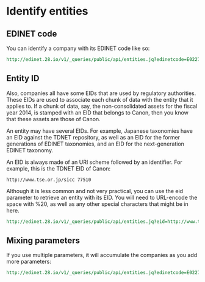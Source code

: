 Identify entities
=================

EDINET code
-----------

You can identify a company with its EDINET code like so:

```REST
http://edinet.28.io/v1/_queries/public/api/entities.jq?edinetcode=E02274&token=c3049752-4d35-43da-82a2-f89f1b06f7a4
```

Entity ID
---------

Also, companies all have some EIDs that are used by regulatory authorities. These EIDs are used to associate each chunk of data with the entity that it applies to. If a chunk of data, say, the non-consolidated assets for the fiscal year 2014, is stamped with an EID that belongs to Canon, then you know that these assets are those of Canon.

An entity may have several EIDs. For example, Japanese taxonomies have an EID against the TDNET repository, as well as an EID for the former generations of EDINET taxonomies, and an EID for the next-generation EDINET taxonomy.

An EID is always made of an URI scheme followed by an identifier. For example, this is the TDNET EID of Canon:

    http://www.tse.or.jp/sicc 77510

Although it is less common and not very practical, you can use the eid parameter to retrieve an entity with its EID. You will need to URL-encode the space with %20, as well as any other special characters that might be in here.

```REST
http://edinet.28.io/v1/_queries/public/api/entities.jq?eid=http://www.tse.or.jp/sicc%2077510&token=c3049752-4d35-43da-82a2-f89f1b06f7a4
```

Mixing parameters
-----------------

If you use multiple parameters, it will accumulate the companies as you add more parameters:

```REST
http://edinet.28.io/v1/_queries/public/api/entities.jq?edinetcode=E02274&ticker=9432&tag=NIKKEI&token=c3049752-4d35-43da-82a2-f89f1b06f7a4
```
